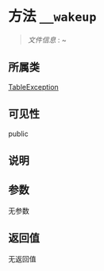 # 方法 `__wakeup`

> *文件信息* : ~

## 所属类 

[TableException](../TableException.md)

## 可见性

public

## 说明



## 参数


无参数


## 返回值

无返回值
